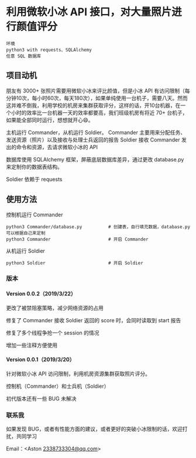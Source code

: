 # 利用微软小冰 API 接口，对大量照片进行颜值评分

	环境
	python3 with requests、SQLAlchemy
	任意 SQL 数据库

## 项目动机
朋友有 3000+ 张照片需要用微软小冰来评比颜值，但是小冰 API 有访问限制（每分钟10次，每小时60次，每天180次），如果单纯使用一台机子，需要八天。然而这并难不倒我，利用学校的机房来集群获取评分，这样的话，开10台机器，在一个小时的效率比一台机器一天的效率都要高，我们班级机房有将近 70+ 台机子，如果能全部同时运行，想想就开心😄。

主机运行 Commander，从机运行 Soldier。
Commander      主要用来分配任务、发送资源（照片）以及接收与处理士兵返回的报告
Soldier        接收 Commander 发出的命令和资源，去请求微软小冰的 API

数据库使用 SQLAlchemy 框架，屏蔽底层数据库差异，通过更改 database.py 来定制你的数据表结构。

Soldier 依赖于 requests

## 使用方法
控制机运行 Commander

	python3 Commander/database.py          # 创建表，自行填充数据，database.py 可以根据自己来定制
	python3 Commander                      # 开启 Commander
从机运行   Soldier

	python3 Soldier                        # 开启 Soldier

### 版本

#### Version 0.0.2（2019/3/22）
更改了被禁阻塞策略，减少网络资源的占用

修复了 Commander 接收 Soldier 返回的 score 时，会同时读取到 start 报告

修复了多个线程争抢一个 session 的情况

增加一些注释方便使用

#### Version 0.0.1（2019/3/20）
针对微软小冰 API 访问限制，利用机房资源集群获取照片评分。

控制机（Commander）和士兵机（Soldier）

初代版本还有一些 BUG 未解决

### 联系我
如果发现 BUG，或者有性能方面的建议，或者更好的突破小冰限制的话，欢迎打扰，共同学习

Email：<Aston 2338733304@qq.com>
